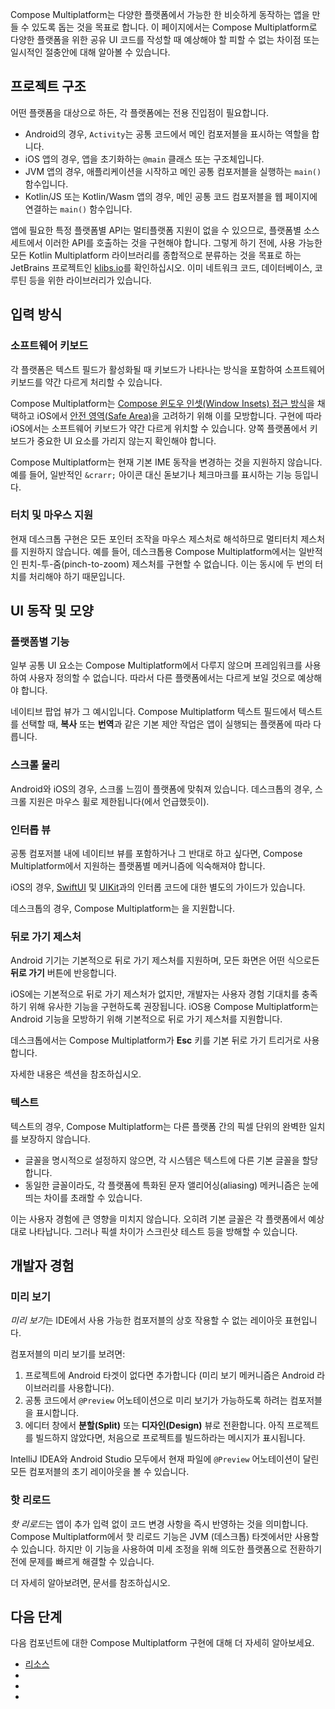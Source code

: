 [//]: # (title: 다른 플랫폼에서의 기본 UI 동작)

Compose Multiplatform는 다양한 플랫폼에서 가능한 한 비슷하게 동작하는 앱을 만들 수 있도록 돕는 것을 목표로 합니다.
이 페이지에서는 Compose Multiplatform로 다양한 플랫폼을 위한 공유 UI 코드를 작성할 때 예상해야 할 피할 수 없는 차이점 또는 일시적인 절충안에 대해 알아볼 수 있습니다.

## 프로젝트 구조

어떤 플랫폼을 대상으로 하든, 각 플랫폼에는 전용 진입점이 필요합니다.

*   Android의 경우, `Activity`는 공통 코드에서 메인 컴포저블을 표시하는 역할을 합니다.
*   iOS 앱의 경우, 앱을 초기화하는 `@main` 클래스 또는 구조체입니다.
*   JVM 앱의 경우, 애플리케이션을 시작하고 메인 공통 컴포저블을 실행하는 `main()` 함수입니다.
*   Kotlin/JS 또는 Kotlin/Wasm 앱의 경우, 메인 공통 코드 컴포저블을 웹 페이지에 연결하는 `main()` 함수입니다.

앱에 필요한 특정 플랫폼별 API는 멀티플랫폼 지원이 없을 수 있으므로, 플랫폼별 소스 세트에서 이러한 API를 호출하는 것을 구현해야 합니다.
그렇게 하기 전에, 사용 가능한 모든 Kotlin Multiplatform 라이브러리를 종합적으로 분류하는 것을 목표로 하는 JetBrains 프로젝트인 [klibs.io](https://klibs.io/)를 확인하십시오.
이미 네트워크 코드, 데이터베이스, 코루틴 등을 위한 라이브러리가 있습니다.

## 입력 방식

### 소프트웨어 키보드

각 플랫폼은 텍스트 필드가 활성화될 때 키보드가 나타나는 방식을 포함하여 소프트웨어 키보드를 약간 다르게 처리할 수 있습니다.

Compose Multiplatform는 [Compose 윈도우 인셋(Window Insets) 접근 방식](https://developer.android.com/develop/ui/compose/system/insets)을 채택하고 iOS에서 [안전 영역(Safe Area)](https://developer.apple.com/documentation/UIKit/positioning-content-relative-to-the-safe_area)을 고려하기 위해 이를 모방합니다.
구현에 따라 iOS에서는 소프트웨어 키보드가 약간 다르게 위치할 수 있습니다.
양쪽 플랫폼에서 키보드가 중요한 UI 요소를 가리지 않는지 확인해야 합니다.

Compose Multiplatform는 현재 기본 IME 동작을 변경하는 것을 지원하지 않습니다. 예를 들어, 일반적인 `&crarr;` 아이콘 대신 돋보기나 체크마크를 표시하는 기능 등입니다.

### 터치 및 마우스 지원

현재 데스크톱 구현은 모든 포인터 조작을 마우스 제스처로 해석하므로 멀티터치 제스처를 지원하지 않습니다.
예를 들어, 데스크톱용 Compose Multiplatform에서는 일반적인 핀치-투-줌(pinch-to-zoom) 제스처를 구현할 수 없습니다. 이는 동시에 두 번의 터치를 처리해야 하기 때문입니다.

## UI 동작 및 모양

### 플랫폼별 기능

일부 공통 UI 요소는 Compose Multiplatform에서 다루지 않으며 프레임워크를 사용하여 사용자 정의할 수 없습니다.
따라서 다른 플랫폼에서는 다르게 보일 것으로 예상해야 합니다.

네이티브 팝업 뷰가 그 예시입니다.
Compose Multiplatform 텍스트 필드에서 텍스트를 선택할 때, **복사** 또는 **번역**과 같은 기본 제안 작업은 앱이 실행되는 플랫폼에 따라 다릅니다.

### 스크롤 물리

Android와 iOS의 경우, 스크롤 느낌이 플랫폼에 맞춰져 있습니다.
데스크톱의 경우, 스크롤 지원은 마우스 휠로 제한됩니다([](#touch-and-mouse-support)에서 언급했듯이).

### 인터롭 뷰

공통 컴포저블 내에 네이티브 뷰를 포함하거나 그 반대로 하고 싶다면, Compose Multiplatform에서 지원하는 플랫폼별 메커니즘에 익숙해져야 합니다.

iOS의 경우, [SwiftUI](compose-swiftui-integration.md) 및 [UIKit](compose-uikit-integration.md)과의 인터롭 코드에 대한 별도의 가이드가 있습니다.

데스크톱의 경우, Compose Multiplatform는 [](compose-desktop-swing-interoperability.md)을 지원합니다.

### 뒤로 가기 제스처

Android 기기는 기본적으로 뒤로 가기 제스처를 지원하며, 모든 화면은 어떤 식으로든 **뒤로 가기** 버튼에 반응합니다.

iOS에는 기본적으로 뒤로 가기 제스처가 없지만, 개발자는 사용자 경험 기대치를 충족하기 위해 유사한 기능을 구현하도록 권장됩니다.
iOS용 Compose Multiplatform는 Android 기능을 모방하기 위해 기본적으로 뒤로 가기 제스처를 지원합니다.

데스크톱에서는 Compose Multiplatform가 **Esc** 키를 기본 뒤로 가기 트리거로 사용합니다.

자세한 내용은 [](compose-navigation.md#back-gesture) 섹션을 참조하십시오.

### 텍스트

텍스트의 경우, Compose Multiplatform는 다른 플랫폼 간의 픽셀 단위의 완벽한 일치를 보장하지 않습니다.

*   글꼴을 명시적으로 설정하지 않으면, 각 시스템은 텍스트에 다른 기본 글꼴을 할당합니다.
*   동일한 글꼴이라도, 각 플랫폼에 특화된 문자 앨리어싱(aliasing) 메커니즘은 눈에 띄는 차이를 초래할 수 있습니다.

이는 사용자 경험에 큰 영향을 미치지 않습니다. 오히려 기본 글꼴은 각 플랫폼에서 예상대로 나타납니다.
그러나 픽셀 차이가 스크린샷 테스트 등을 방해할 수 있습니다.

<!-- this should be covered in benchmarking, not as a baseline Compose Multiplatform limitation 
### Initial performance

On iOS, you may notice a delay in the initial performance of individual screens compared to Android.
This can happen because Compose Multiplatform compiles UI shaders on demand.
So, if a particular shader is not cached yet, compiling it may delay rendering of a scene.

This issue affects only the first launch of each screen.
Once all necessary shaders are cached, subsequent launches are not delayed by compilation.
-->

## 개발자 경험

### 미리 보기

*미리 보기*는 IDE에서 사용 가능한 컴포저블의 상호 작용할 수 없는 레이아웃 표현입니다.

컴포저블의 미리 보기를 보려면:

1.  프로젝트에 Android 타겟이 없다면 추가합니다 (미리 보기 메커니즘은 Android 라이브러리를 사용합니다).
2.  공통 코드에서 `@Preview` 어노테이션으로 미리 보기가 가능하도록 하려는 컴포저블을 표시합니다.
3.  에디터 창에서 **분할(Split)** 또는 **디자인(Design)** 뷰로 전환합니다.
    아직 프로젝트를 빌드하지 않았다면, 처음으로 프로젝트를 빌드하라는 메시지가 표시됩니다.

IntelliJ IDEA와 Android Studio 모두에서 현재 파일에 `@Preview` 어노테이션이 달린 모든 컴포저블의 초기 레이아웃을 볼 수 있습니다.

### 핫 리로드

*핫 리로드*는 앱이 추가 입력 없이 코드 변경 사항을 즉시 반영하는 것을 의미합니다.
Compose Multiplatform에서 핫 리로드 기능은 JVM (데스크톱) 타겟에서만 사용할 수 있습니다.
하지만 이 기능을 사용하여 미세 조정을 위해 의도한 플랫폼으로 전환하기 전에 문제를 빠르게 해결할 수 있습니다.

더 자세히 알아보려면, [](compose-hot-reload.md) 문서를 참조하십시오.

## 다음 단계

다음 컴포넌트에 대한 Compose Multiplatform 구현에 대해 더 자세히 알아보세요.
*   [리소스](compose-multiplatform-resources.md)
*   [](compose-lifecycle.md)
*   [](compose-viewmodel.md)
*   [](compose-navigation-routing.md)